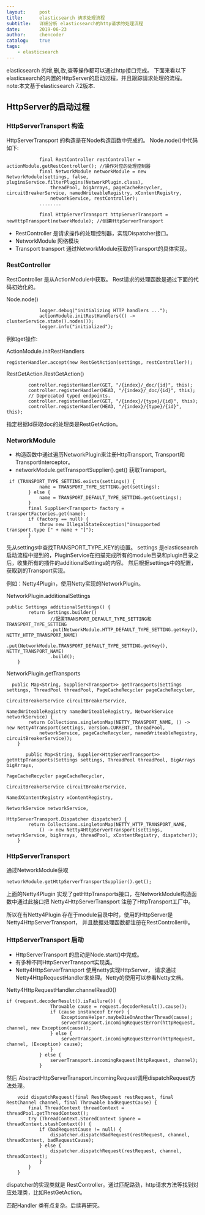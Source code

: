 ```yaml
---
layout:     post
title:      elasticsearch 请求处理流程 
subtitle:   详细分析 elasticsearch的http请求的处理流程
date:       2019-06-23
author:     chencoder
catalog: 	true
tags:
    - elasticsearch
---
```


elasticsearch 的增,删,改,查等操作都可以通过http接口完成。
下面来看以下elasticsearch的内置的HttpServer的启动过程，并且跟踪请求处理的流程。
note:本文基于elasticsearch 7.2版本. 

## HttpServer的启动过程

### HttpServerTransport 构造

HttpServerTransport 的构造是在Node构造函数中完成的。
Node.node()中代码如下:
```
            final RestController restController = actionModule.getRestController(); //操作对应的处理控制器
            final NetworkModule networkModule = new NetworkModule(settings, false, pluginsService.filterPlugins(NetworkPlugin.class),
                threadPool, bigArrays, pageCacheRecycler, circuitBreakerService, namedWriteableRegistry, xContentRegistry,
                networkService, restController); 
            ........

            final HttpServerTransport httpServerTransport = newHttpTransport(networkModule); //创建HttpServerTransport
```

* RestController 是请求操作的处理控制器，实现Dispatcher接口。
* NetworkModule 网络模块
* Transport transport 通过NetworkModule获取的Transport的具体实现。

### RestController
RestController 是从ActionModule中获取。 Rest请求的处理函数是通过下面的代码初始化的。

Node.node()
```
 			logger.debug("initializing HTTP handlers ...");
            actionModule.initRestHandlers(() -> clusterService.state().nodes());
            logger.info("initialized");
```


例如get操作:

ActionModule.initRestHandlers
```
registerHandler.accept(new RestGetAction(settings, restController));
```

RestGetAction.RestGetAction()
```
 		controller.registerHandler(GET, "/{index}/_doc/{id}", this);
        controller.registerHandler(HEAD, "/{index}/_doc/{id}", this);
        // Deprecated typed endpoints.
        controller.registerHandler(GET, "/{index}/{type}/{id}", this);
        controller.registerHandler(HEAD, "/{index}/{type}/{id}", this);
```
指定根据Id获取doc的处理类是RestGetAction。

### NetworkModule

* 构造函数中通过遍历NetworkPlugin来注册HttpTransport, Transport和TransportInterceptor。
* networkModule.getTransportSupplier().get() 获取Transport。

```
 if (TRANSPORT_TYPE_SETTING.exists(settings)) {
            name = TRANSPORT_TYPE_SETTING.get(settings);
        } else {
            name = TRANSPORT_DEFAULT_TYPE_SETTING.get(settings);
        }
        final Supplier<Transport> factory = transportFactories.get(name);
        if (factory == null) {
            throw new IllegalStateException("Unsupported transport.type [" + name + "]");
        }
```
先从settings中查找TRANSPORT_TYPE_KEY的设置。
settings 是elasticsearch启动流程中提到的，PluginService在扫描完成所有的module目录和plugin目录之后，收集所有的插件的additionalSettings的内容。
然后根据settings中的配置，获取到的Transport实现。

例如：Netty4Plugin，使用Netty实现的NetworkPlugin。

NetworkPlugin.additionalSettings
```
public Settings additionalSettings() {
        return Settings.builder()
        		//配置TRANSPORT_DEFAULT_TYPE_SETTING和TRANSPORT_TYPE_SETTING
                .put(NetworkModule.HTTP_DEFAULT_TYPE_SETTING.getKey(), NETTY_HTTP_TRANSPORT_NAME)
                .put(NetworkModule.TRANSPORT_DEFAULT_TYPE_SETTING.getKey(), NETTY_TRANSPORT_NAME)
                .build();
    }

```

NetworkPlugin.getTransports
```
  public Map<String, Supplier<Transport>> getTransports(Settings settings, ThreadPool threadPool, PageCacheRecycler pageCacheRecycler,
                                                          CircuitBreakerService circuitBreakerService,
                                                          NamedWriteableRegistry namedWriteableRegistry, NetworkService networkService) {
        return Collections.singletonMap(NETTY_TRANSPORT_NAME, () -> new Netty4Transport(settings, Version.CURRENT, threadPool,
            networkService, pageCacheRecycler, namedWriteableRegistry, circuitBreakerService));
    }

       public Map<String, Supplier<HttpServerTransport>> getHttpTransports(Settings settings, ThreadPool threadPool, BigArrays bigArrays,
                                                                        PageCacheRecycler pageCacheRecycler,
                                                                        CircuitBreakerService circuitBreakerService,
                                                                        NamedXContentRegistry xContentRegistry,
                                                                        NetworkService networkService,
                                                                        HttpServerTransport.Dispatcher dispatcher) {
        return Collections.singletonMap(NETTY_HTTP_TRANSPORT_NAME,
            () -> new Netty4HttpServerTransport(settings, networkService, bigArrays, threadPool, xContentRegistry, dispatcher));
    }
```



### HttpServerTransport
通过NetworkModule获取

```
networkModule.getHttpServerTransportSupplier().get();
```
上面的Netty4Plugin 实现了getHttpTransports接口，在NetworkModule构造函数中通过此接口把 Netty4HttpServerTransport 注册了HttpTransport工厂中。

所以在有Netty4Plugin 存在于module目录中时，使用的HttpServer是Netty4HttpServerTransport， 并且数据处理函数都注册在RestController中。


### HttpServerTransport 启动

* HttpServerTransport 的启动是Node.start()中完成。
* 有多种不同HttpServerTransport实现类。
* Netty4HttpServerTransport 使用netty实现HttpServer， 请求通过Netty4HttpRequestHandler来处理。Netty的使用可以参看Netty文档。

Netty4HttpRequestHandler.channelRead0()
```
if (request.decoderResult().isFailure()) {
                Throwable cause = request.decoderResult().cause();
                if (cause instanceof Error) {
                    ExceptionsHelper.maybeDieOnAnotherThread(cause);
                    serverTransport.incomingRequestError(httpRequest, channel, new Exception(cause));
                } else {
                    serverTransport.incomingRequestError(httpRequest, channel, (Exception) cause);
                }
            } else {
                serverTransport.incomingRequest(httpRequest, channel);
            }
```
然后 AbstractHttpServerTransport.incomingRequest调用dispatchRequest方法处理。

```
    void dispatchRequest(final RestRequest restRequest, final RestChannel channel, final Throwable badRequestCause) {
        final ThreadContext threadContext = threadPool.getThreadContext();
        try (ThreadContext.StoredContext ignore = threadContext.stashContext()) {
            if (badRequestCause != null) {
                dispatcher.dispatchBadRequest(restRequest, channel, threadContext, badRequestCause);
            } else {
                dispatcher.dispatchRequest(restRequest, channel, threadContext);
            }
        }
    }

```

dispatcher的实现类就是 RestController。通过匹配路劲，http请求方法等找到对应处理类，比如RestGetAction。

匹配Handler 类有点复杂。后续再研究。
